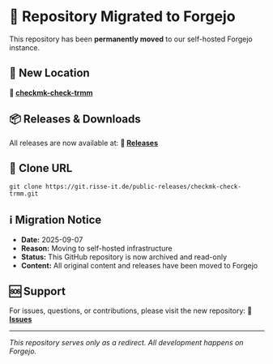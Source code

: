 # 🚀 Repository Migrated to Forgejo

This repository has been **permanently moved** to our self-hosted Forgejo instance.

## 📍 New Location

**🔗 [checkmk-check-trmm](https://git.risse-it.de/public-releases/checkmk-check-trmm)**

## 📦 Releases & Downloads

All releases are now available at:
**🔗 [Releases](https://git.risse-it.de/public-releases/checkmk-check-trmm/releases)**

## 🔧 Clone URL

    git clone https://git.risse-it.de/public-releases/checkmk-check-trmm.git

## ℹ️ Migration Notice

- **Date:** 2025-09-07
- **Reason:** Moving to self-hosted infrastructure
- **Status:** This GitHub repository is now archived and read-only
- **Content:** All original content and releases have been moved to Forgejo

## 🆘 Support

For issues, questions, or contributions, please visit the new repository:
**🔗 [Issues](https://git.risse-it.de/public-releases/checkmk-check-trmm/issues)**

---

*This repository serves only as a redirect. All development happens on Forgejo.*
